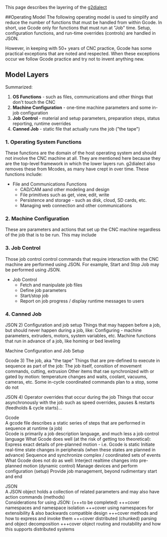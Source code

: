 This page describes the layering of the [g2dialect](g2dialect)

##Operating Model
The following operating model is used to simplify and reduce the number of functions that must be handled from within Gcode. In short, use Gcode only for functions that must run at "Job" time. Setup, configuration functions, and run-time overrides (controls) are handled in JSON. 

However, in keeping with 50+ years of CNC practice, Gcode has some practical exceptions that are noted and respected. When these exceptions occur we follow Gcode practice and try not to invent anything new.

## Model Layers

Summarized:

1. **OS Functions** - such as files, communications and other things that don't touch the CNC
1. **Machine Configuration** - one-time machine parameters and some in-job configuration
1. **Job Control** - material and setup parameters, preparation steps, status reporting, runtime overrides
1. **Canned Job** - static file that actually runs the job ("the tape")

### 1. Operating System Functions
These functions are the domain of the host operating system and should not involve the CNC machine at all. They are mentioned here because they are the top-level framework in which the lower layers run. g2dialect also removes these from Mcodes, as many have crept in over time. These functions include:

- File and Communications Functions
  - CAD/CAM aand other modeling and design
  - File primitives such as get, view, edit, write
  - Persistence and storage - such as disk, cloud, SD cards, etc.
  - Managing web connection and other communications


### 2. Machine Configuration
These are parameters and actions that set up the CNC machine regardless of the job that is to be run. This may include 
### 3. Job Control

Those job control control commands that require interaction with the CNC machine are performed using JSON. For example, Start and Stop Job may be performed using JSON.

- Job Control
  - Fetch and manipulate job files
  - Define job parameters 
  - Start/stop job
  - Report on job progress / display runtime messages to users

### 4. Canned Job

JSON	2)	Configuration and job setup
		Things that may happen before a job, but should never happen during a job, like:
		Configuring - machine parameters, extruders, motors, system variables, etc.
		Machine functions that run in advance of a job, like homing or bed leveling

Machine Configuration and Job Setup

Gcode	3)	The job, aka "the tape"
		Things that are pre-defined to execute in sequence as part of the job:
		The job itself, consition of movement commands, cutting, extrusion 
		Other items that rae synchronized with or gated by motion: temperature changes and waits, coolant, vacuums, cameras, etc.
		Some in-cycle coordinated commands plan to a stop, some do not


JSON	4)	Operator overrides that occur during the job
		Things that occur asynchronously with the job such as speed overrides, pauses & restarts (feedholds & cycle starts)... 
		
		
Gcode 		
	A gcode file describes a static series of steps that are performed in sequence at runtime (a job)	
	Gcode is primarily a job description language, and much less a job control language	
	What Gcode does well (at the risk of getting too theoretical):	
		Express exact details of pre-planned motion - i.e. Gcode is static
		Initiate real-time state changes in peripherals (when these states are planned in advance)
		Sequence and synchronize complex / coordinated sets of events
	What Gcode does not do as well:	
		Interject realtime changes into pre-planned motion (dynamic control)
		Manage devices and perform configuration (setup)
		Provide job management, beyond rudimentary start and end
		
JSON		
	A JSON object holds a collection of related parameters and may also have action commands (methods)	
		Considerations for using JSON: (+++to be completed)
		+++cover namespaces and namespace isolation
		+++cover using namespaces for extensibility & also backwards compatible design
		+++cover methods and how to express and invoke them
		+++cover distributed (chunked) parsing and object decomposition
		+++cover object routing and routability and how this supports distributed systems